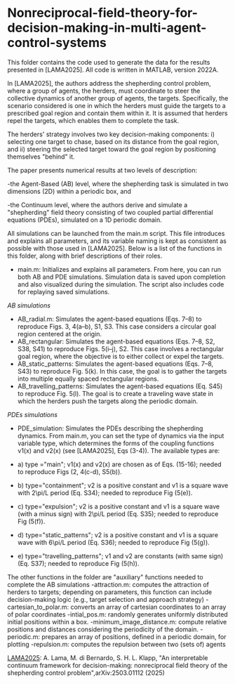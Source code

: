 # Nonreciprocal-field-theory-for-decision-making-in-multi-agent-control-systems

This folder contains the code used to generate the data for the results presented in [LAMA2025]. All code is written in MATLAB, version 2022A.

In [LAMA2025], the authors address the shepherding control problem, where a group of agents, the herders, must coordinate to steer the collective dynamics of another group of agents, the targets. Specifically, the scenario considered is one in which the herders must guide the targets to a prescribed goal region and contain them within it. It is assumed that herders repel the targets, which enables them to complete the task.

The herders' strategy involves two key decision-making components:
i) selecting one target to chase, based on its distance from the goal region, and
ii) steering the selected target toward the goal region by positioning themselves "behind" it.


The paper presents numerical results at two levels of description:

-the Agent-Based (AB) level, where the shepherding task is simulated in two dimensions (2D) within a periodic box, and

-the Continuum level, where the authors derive and simulate a "shepherding" field theory consisting of two coupled partial differential equations (PDEs), simulated on a 1D periodic domain.

All simulations can be launched from the main.m script. This file introduces and explains all parameters, and its variable naming is kept as consistent as possible with those used in [LAMA2025].
Below is a list of the functions in this folder, along with brief descriptions of their roles.

- main.m: Initializes and explains all parameters. From here, you can run both AB and PDE simulations. Simulation data is saved upon completion and also visualized during the simulation. The script also includes code for replaying saved simulations.

*AB simulations*
- AB_radial.m:      Simulates the agent-based equations (Eqs. 7–8) to reproduce Figs. 3, 4(a–b), S1, S3. This case considers a circular goal region centered at the origin.
- AB_rectangular:   Simulates the agent-based equations (Eqs. 7–8, S2, S38, S41) to reproduce Figs. 5(i–j), S2. This case involves a rectangular goal region, where the objective is to either collect or expel the targets.
- AB_static_patterns: Simulates the agent-based equations (Eqs. 7–8, S43) to reproduce Fig. 5(k). In this case, the goal is to gather the targets into multiple equally spaced rectangular regions.
- AB_travelling_patterns: Simulates the agent-based equations (Eq. S45) to reproduce Fig. 5(l). The goal is to create a traveling wave state in which the herders push the targets along the periodic domain.

*PDEs simulations*
- PDE_simulation:  Simulates the PDEs describing the shepherding dynamics. From main.m, you can set the type of dynamics via the input variable type, which determines the forms of the coupling functions v1(x) and v2(x) (see [LAMA2025], Eqs (3-4)). The available types are:
  
- a) type ="main"; v1(x) and v2(x) are chosen as of Eqs. (15-16); needed to reproduce Figs (2, 4(c-d), S5(b)).
- b) type="containment"; v2 is a positive constant and v1 is a square wave with  2\pi/L period (Eq. S34); needed to reproduce Fig (5(e)).
- c) type="expulsion"; v2 is a positive constant and v1 is a square wave (with a minus sign) with  2\pi/L period (Eq. S35); needed to reproduce Fig (5(f)).
- d) type="static_patterns"; v2 is a positive constant and v1 is a square wave with  6\pi/L period (Eq. S36); needed to reproduce Fig (5(g)).
- e) type="travelling_patterns"; v1 and v2 are constants (with same sign) (Eq. S37); needed to reproduce Fig (5(h)).

The other functions in the folder are "auxiliary" functions needed to complete the AB simulations
-attraction.m: computes the attraction of herders to targets; depending on parameters, this function can include decision-making logic (e.g., target selection and approach strategy)
-cartesian_to_polar.m: converts an array of cartesian coordinates to an array of polar coordinates
-intial_pos.m: randomly generates uniformly distributed initial positions within a box.
-minimum_image_distance.m: compute relative positions and distances considering the periodicity of the domain.
-periodic.m: prepares an array of positions, defined in a periodic domain, for plotting
-repulsion.m: computes the repulsion between two (sets of) agents

[LAMA2025](https://arxiv.org/abs/2503.01112): A. Lama, M. di Bernardo, S. H. L. Klapp, "An interpretable continuum framework for decision-making: nonreciprocal field theory of the shepherding control problem",arXiv:2503.01112
 (2025)
